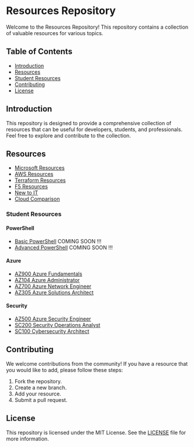 # Resources Repository

Welcome to the Resources Repository! This repository contains a collection of valuable resources for various topics.

## Table of Contents

- [Introduction](#introduction)
- [Resources](#resources)
- [Student Resources](#student-resources)
- [Contributing](#contributing)
- [License](#license)

## Introduction

This repository is designed to provide a comprehensive collection of resources that can be useful for developers, students, and professionals. Feel free to explore and contribute to the collection.

## Resources

- [Microsoft Resources](Student%20Resources/Microsoft.md)
- [AWS Resources](Student%20Resources/AWS.md)
- [Terraform Resources](Student%20Resources/terraform%20resources.md)
- [F5 Resources](Student%20Resources/F5%20Resources.md)
- [New to IT](Student%20Resources/New%20to%20IT.md)
- [Cloud Comparison](Student%20Resources/cloud%20comparison.md)

### Student Resources
#### PowerShell
- [Basic PowerShell](Student%20Resources/PowerShell%20basics.md) COMING SOON !!!
- [Advanced PowerShell](Student%20Resources/advanced%20powershell.md)  COMING SOON !!!


#### Azure 
- [AZ900 Azure Fundamentals](Student%20Resources/az900.md)
- [AZ104 Azure Administrator](Student%20Resources/az104.md)
- [AZ700 Azure Network Engineer](Student%20Resources/az700.md) 
- [AZ305 Azure Solutions Architect](Student%20Resources/az305.md)

#### Security
- [AZ500 Azure Security Engineer](Student%20Resources/az500.md)
- [SC200 Security Operations Analyst](Student%20Resources/sc200.md) 
- [SC100 Cybersecurity Architect](Student%20Resources/sc100.md) 

## Contributing

We welcome contributions from the community! If you have a resource that you would like to add, please follow these steps:

1. Fork the repository.
2. Create a new branch.
3. Add your resource.
4. Submit a pull request.

## License

This repository is licensed under the MIT License. See the [LICENSE](license.md) file for more information.